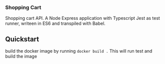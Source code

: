### Shopping Cart
Shopping cart API.
A Node Express application with Typescript Jest as test runner, writeen in ES6 and transpiled with Babel.

## Quickstart
build the docker image by running `docker build .`
This will run test and build the image
